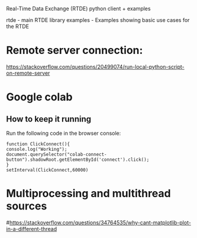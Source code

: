 Real-Time Data Exchange (RTDE) python client + examples

rtde - main RTDE library
examples - Examples showing basic use cases for the RTDE

# Remote server connection:

https://stackoverflow.com/questions/20499074/run-local-python-script-on-remote-server

# Google colab
## How to keep it running

Run the following code in the browser console:

```
function ClickConnect(){
console.log("Working");
document.querySelector("colab-connect-button").shadowRoot.getElementById('connect').click();
}
setInterval(ClickConnect,60000) 
```

# Multiprocessing and multithread sources

#https://stackoverflow.com/questions/34764535/why-cant-matplotlib-plot-in-a-different-thread